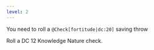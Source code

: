 ```yaml
---
level: 2
---
```


You need to roll a `@Check[fortitude|dc:20]` saving throw

Roll a DC 12 Knowledge Nature check.
